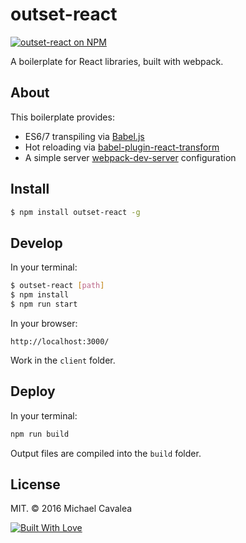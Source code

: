 # outset-react

[![outset-react on NPM](https://img.shields.io/npm/v/outset-react.svg)](https://www.npmjs.com/package/outset-react)

A boilerplate for React libraries, built with webpack.

## About

This boilerplate provides:

* ES6/7 transpiling via [Babel.js](http://babeljs.io/)
* Hot reloading via [babel-plugin-react-transform](https://github.com/gaearon/babel-plugin-react-transform)
* A simple server [webpack-dev-server](https://github.com/webpack/webpack-dev-server) configuration

## Install

```bash
$ npm install outset-react -g
```

## Develop

In your terminal:

```bash
$ outset-react [path]
$ npm install
$ npm run start
```

In your browser:

```
http://localhost:3000/
```

Work in the `client` folder.

## Deploy

In your terminal:

```bash
npm run build
```

Output files are compiled into the `build` folder.

## License

MIT. © 2016 Michael Cavalea

[![Built With Love](http://forthebadge.com/images/badges/built-with-love.svg)](http://forthebadge.com)
